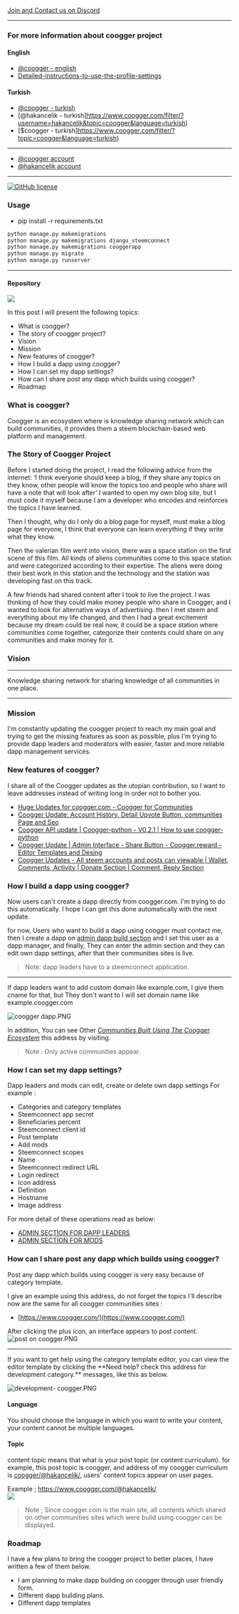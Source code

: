 [Join and Contact us on Discord](https://discord.gg/avmdZJa)

------

### For more information about coogger project
#### English
- [@coogger - english](https://www.coogger.com/filter/?username=coogger&language=english)
- [Detailed-instructions-to-use-the-profile-settings](https://www.coogger.com/@steemkitchen/detailed-instructions-to-use-the-profile-settings-for-wwwsteemkitchencom/)

#### Turkish
- [@coogger - turkish](https://www.coogger.com/filter/?username=coogger&language=turkish)
- [@hakancelik - turkish]https://www.coogger.com/filter/?username=hakancelik&topic=coogger&language=turkish)
- [$coogger - turkish]https://www.coogger.com/filter/?topic=coogger&language=turkish)

-------------

- [@coogger account](https://www.coogger.com/@coogger/)
- [@hakancelik account](https://www.coogger.com/@hakancelik/)

-------------

[![GitHub license](https://img.shields.io/badge/license-MIT-blue.svg)](https://github.com/coogger/blob/master/LICENSE.txt)

### Usage

- pip install -r requirements.txt

```python
python manage.py makemigrations
python manage.py makemigrations django_steemconnect
python manage.py makemigrations cooggerapp
python manage.py migrate
python manage.py runserver

```

------------------
#### Repository

![](https://steemitimages.com/0x0/https://cdn.steemitimages.com/DQmV7q45hYaS1TugkYDmR4NtUuLXjMGDEnN2roxGGXJeYgs)

In this post I will present the following topics:

- What is coogger?
- The story of coogger project?
- Vision
- Mission
- New features of coogger?
- How I build a dapp using coogger?
- How I can set my dapp settings?
- How can I share post any dapp which builds using coogger?
- Roadmap

### What is coogger?
Coogger is an ecosystem where is knowledge sharing network which can build communities, it provides them a steem blockchain-based web platform and management.

### The Story of Coogger Project
Before I started doing the project, I read the following advice from the internet: ‘I think everyone should keep a blog, if they share any topics on they know, other people will know the topics too and people who share will have a note that will look after’ I wanted to open my own blog site, but I must code it myself because I am a developer who encodes and reinforces the topics I have learned.

Then I thought, why do I only do a blog page for myself, must make a blog page for everyone, I think that everyone can learn everything if they write what they know.

Then the valerian film went into vision, there was a space station on the first scene of this film. All kinds of aliens communities come to this space station and were categorized according to their expertise. The aliens were doing their best work in this station and the technology and the station was developing fast on this track.

A few friends had shared content after I took to live the project. I was thinking of how they could make money people who share in Coogger, and I wanted to look for alternative ways of advertising. then I met steem and everything about my life changed, and then I had a great excitement because my dream could be real now, it could be a space station where communities come together, categorize their contents could share on any communities and make money for it.

### Vision
<hr>Knowledge sharing network for sharing knowledge of all communities in one place.<hr>


### Mission
I'm constantly updating the coogger project to reach my main goal and trying to get the missing features as soon as possible, plus I'm trying to provide dapp leaders and moderators with easier, faster and more reliable dapp management services.

### New features of coogger?
I share all of the Coogger updates as the utopian contribution, so I want to leave addresses instead of writing long in order not to bother you.

- [Huge Updates for coogger.com - Coogger for Communities](https://steemit.com/utopian-io/@hakancelik/huge-updates-for-coogger-com-coogger-for-communities)
- [Coogger Update: Account History, Detail Upvote Button, communities Page and Seo](https://steemit.com/utopian-io/@hakancelik/coogger-update-account-history-detail-upvote-button-communities-page-and-seo)
- [Coogger API update | Coogger-python - V0.2.1 | How to use coogger-python](https://www.coogger.com/@hakancelik/coogger-api-update-coogger-python-v021-how-to-use-coogger-python/)
- [Coogger Update | Admin Interface - Share Button - Coogger.reward - Editor Templates and Desing](https://www.coogger.com/@hakancelik/coogger-update-admin-interface-share-button-cooggerreward-editor-templates-and-desing/)
- [Coogger Updates - All steem accounts and posts can viewable | Wallet, Comments, Activity | Donate Section | Comment, Reply Section](https://www.coogger.com/@hakancelik/coogger-updates-all-steem-accounts-and-posts-can-viewable-wallet-comments-activity-donate-section-comment-reply-section/)

### How I build a dapp using coogger?
Now users can't create a dapp directly from coogger.com. I'm trying to do this automatically. I hope I can get this done automatically with the next update.

for now, Users who want to build a dapp using coogger must contact me, then I create a dapp on [admin dapp build section](https://www.coogger.com/admin/django_steemconnect/dapp/) and I set this user as a dapp manager, and finally, They can enter the admin section and they can edit own dapp settings, after that their communities sites is live.

> Note: dapp leaders have to a steemconnect application.

<hr>If dapp leaders want to add custom domain like example.com, I give them cname for that, but They don't want to I will set domain name like example.coogger.com

<ceter>![coogger dapp.PNG](https://cdn.steemitimages.com/DQmTcmeMHHfjzSWeAeJzmjy8ZLvJ6PVnhBt5pLYhwztNbXb/coogger%20community.PNG)</ceter>

In addition, You can see  Other [*Communities Built Using The Coogger Ecosystem*](https://www.coogger.com/communities/) this address by visiting.

> Note : Only active communities appear.

### How I can set my dapp settings?

Dapp leaders and mods can edit, create or delete own dapp settings
For example :
- Categories and category templates
- Steemconnect app secret
- Beneficiaries percent
- Steemconnect client id
- Post template
- Add mods
- Steemconnect scopes
- Name
- Steemconnect redirect URL
- Login redirect
- Icon address
- Definition
- Hostname
- Image address

For more detail of these operations read as below:

- [ADMIN SECTİON FOR DAPP LEADERS](https://github.com/coogger/coogger/blob/super-coogger/ADMIN_SECT%C4%B0ON_FOR_DAPP_LEADERS.md)
- [ADMIN SECTİON FOR MODS](https://github.com/coogger/coogger/blob/super-coogger/ADMIN_SECT%C4%B0ON_FOR_MODS.md)

### How can I share post any dapp which builds using coogger?

Post any dapp which builds using coogger is very easy because of category template.

I give an example using this address, do not forget the topics I'll describe now are the same for all coogger communities sites :
- [https://www.coogger.com/](https://www.coogger.com/)

After clicking the plus icon, an interface appears to post content.
<br>
![post on coogger.PNG](https://cdn.steemitimages.com/DQmNvk9B9Vx9Rpz2mnXwAPCKMvE3PNFaYBnKLzTH7DanH1B/post%20on%20coogger.PNG)
<br>
<hr>
If you want to get help using the category template editor, you can view the editor template by clicking the <span gnrl="c-success">**Need help? check this address for <span gnrl="c-dark">development</span> category.**</span> messages, like this as below.

![development- coogger.PNG](https://cdn.steemitimages.com/DQmQGekSMSwAnRGU4KZjfyzfbME261MRfedqMD7kWwQEAWe/development-%20coogger.PNG)

#### Language
You should choose the language in which you want to write your content, your content cannot be multiple languages.

#### Topic
content topic means that what is your post topic (or content curriculum). for example, this post topic is coogger, and address of my coogger curriculum is [coogger/@hakancelik/](https://www.coogger.com/coogger/@hakancelik/), users' content topics appear on user pages.

Example ;
https://www.coogger.com/@hakancelik/
<br>
![](https://cdn.steemitimages.com/DQmXToW6zpJ1boRUatpoNfhxkYgTDPTFBLUSuxv7Zc5auGh)
<br>
> Note ;
Since coogger.com is the main site, all contents which shared on other communities sites which were build using coogger can be displayed.

### Roadmap
I have a few plans to bring the coogger project to better places, I have written a few of them below.

- I am planning to make dapp building on coogger through user friendly form.
- Different dapp building plans.
- Different dapp templates
